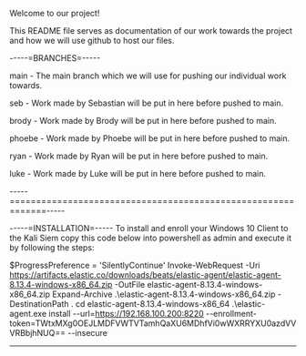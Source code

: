 Welcome to our project!

This README file serves as documentation of our work towards the project and how we will use github to host our files.


-----=BRANCHES=-----

main - The main branch which we will use for pushing our individual work towards.

seb - Work made by Sebastian will be put in here before pushed to main.

brody - Work made by Brody will be put in here before pushed to main.

phoebe - Work made by Phoebe will be put in here before pushed to main.

ryan - Work made by Ryan will be put in here before pushed to main.

luke - Work made by Luke will be put in here before pushed to main.

-----=============================================================-----

-----=INSTALLATION=-----
To install and enroll your Windows 10 Client to the Kali Siem copy this code below into powershell as admin and execute it by following the steps:

$ProgressPreference = 'SilentlyContinue'
Invoke-WebRequest -Uri https://artifacts.elastic.co/downloads/beats/elastic-agent/elastic-agent-8.13.4-windows-x86_64.zip -OutFile elastic-agent-8.13.4-windows-x86_64.zip
Expand-Archive .\elastic-agent-8.13.4-windows-x86_64.zip -DestinationPath .
cd elastic-agent-8.13.4-windows-x86_64
.\elastic-agent.exe install --url=https://192.168.100.200:8220 --enrollment-token=TWtxMXg0OEJLMDFVWTVTamhQaXU6MDhfVi0wWXRRYXU0azdVVVRBbjhNUQ== --insecure

-------------------------
